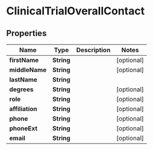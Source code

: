 # ClinicalTrialOverallContact

## Properties
Name | Type | Description | Notes
------------ | ------------- | ------------- | -------------
**firstName** | **String** |  |  [optional]
**middleName** | **String** |  |  [optional]
**lastName** | **String** |  | 
**degrees** | **String** |  |  [optional]
**role** | **String** |  |  [optional]
**affiliation** | **String** |  |  [optional]
**phone** | **String** |  |  [optional]
**phoneExt** | **String** |  |  [optional]
**email** | **String** |  |  [optional]
